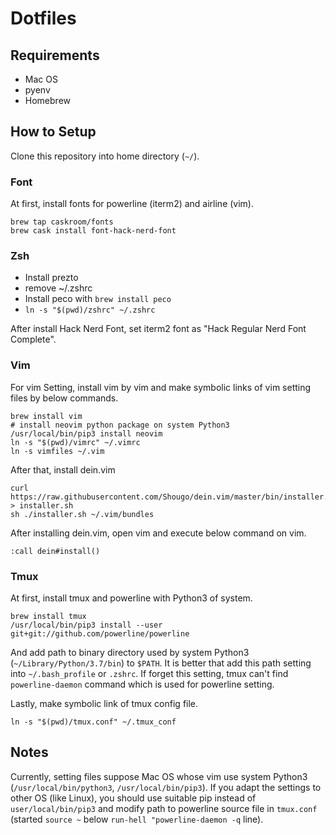 # Dotfiles

## Requirements

- Mac OS
- pyenv
- Homebrew

## How to Setup
Clone this repository into home directory (`~/`).

### Font

At first, install fonts for powerline (iterm2)  and airline (vim).

```
brew tap caskroom/fonts
brew cask install font-hack-nerd-font
```

### Zsh

- Install prezto
- remove ~/.zshrc
- Install peco with `brew install peco`
- `ln -s "$(pwd)/zshrc" ~/.zshrc`
 



After install Hack Nerd Font, set iterm2 font as "Hack Regular Nerd Font Complete".

### Vim
For vim Setting, install vim by vim and make symbolic links of vim setting files by below commands.

```shell
brew install vim
# install neovim python package on system Python3
/usr/local/bin/pip3 install neovim
ln -s "$(pwd)/vimrc" ~/.vimrc
ln -s vimfiles ~/.vim
```

After that, install dein.vim

```shell
curl https://raw.githubusercontent.com/Shougo/dein.vim/master/bin/installer.sh > installer.sh
sh ./installer.sh ~/.vim/bundles
```

After installing dein.vim, open vim and execute below command on vim.

```
:call dein#install()
```

### Tmux

At first, install tmux and powerline with Python3 of system.

```shell
brew install tmux
/usr/local/bin/pip3 install --user git+git://github.com/powerline/powerline
```

And add path to binary directory used by system Python3 (`~/Library/Python/3.7/bin`) to `$PATH`.
It is better that add this path setting into `~/.bash_profile` or `.zshrc`.
If forget this setting, tmux can't find `powerline-daemon` command which is used for powerline setting.

Lastly, make symbolic link of tmux config file.

```shell
ln -s "$(pwd)/tmux.conf" ~/.tmux_conf
```

## Notes
Currently, setting files suppose Mac OS 
whose vim use system Python3 (`/usr/local/bin/python3`, `/usr/local/bin/pip3`).
If you adapt the settings to other OS (like Linux),
you should use suitable pip instead of `user/local/bin/pip3` and 
modify path to powerline source file in `tmux.conf` (started `source ~` below `run-hell "powerline-daemon -q` line).

